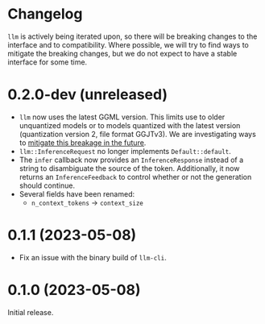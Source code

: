 # Changelog

`llm` is actively being iterated upon, so there will be breaking changes to the interface and to compatibility. Where possible, we will try to find ways to mitigate the breaking changes, but we do not expect to have a stable interface for some time.

# 0.2.0-dev (unreleased)

- `llm` now uses the latest GGML version. This limits use to older unquantized models or to models quantized with the latest version (quantization version 2, file format GGJTv3). We are investigating ways to [mitigate this breakage in the future](https://github.com/rustformers/llm/discussions/261).
- `llm::InferenceRequest` no longer implements `Default::default`.
- The `infer` callback now provides an `InferenceResponse` instead of a string to disambiguate the source of the token. Additionally, it now returns an `InferenceFeedback` to control whether or not the generation should continue.
- Several fields have been renamed:
    - `n_context_tokens` -> `context_size`

# 0.1.1 (2023-05-08)

- Fix an issue with the binary build of `llm-cli`.

# 0.1.0 (2023-05-08)

Initial release.
